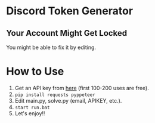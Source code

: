 # Discord Token Generator
## Your Account Might Get Locked
You might be able to fix it by editing.

# How to Use
1. Get an API key from [here](https://dash.nocaptchaai.com/home) (first 100-200 uses are free).
2. `pip install requests pyppeteer`
3. Edit main.py, solve.py (email, APIKEY, etc.).
4. `start run.bat`
5. Let's enjoy!!
